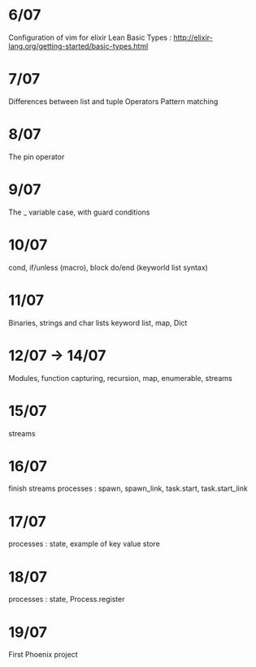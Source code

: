 # 6/07
Configuration of vim for elixir
Lean Basic Types : http://elixir-lang.org/getting-started/basic-types.html

# 7/07
Differences between list and tuple
Operators
Pattern matching

# 8/07
The pin operator

# 9/07
The _ variable
case, with guard conditions

# 10/07
cond, if/unless (macro), block do/end (keyworld list syntax)

# 11/07
Binaries, strings and char lists
keyword list, map, Dict

# 12/07 -> 14/07
Modules, function capturing, recursion, map, enumerable, streams

# 15/07
streams

# 16/07
finish streams
processes : spawn, spawn_link, task.start, task.start_link

# 17/07
processes : state, example of key value store

# 18/07
processes : state, Process.register

# 19/07
First Phoenix project
